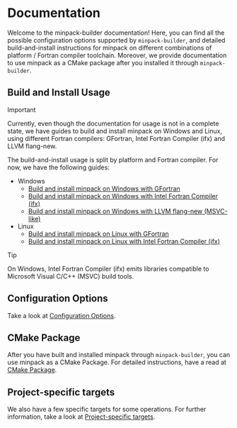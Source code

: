# Documentation

Welcome to the minpack-builder documentation! Here, you can find all the possible configuration options supported by ```minpack-builder```, and detailed build-and-install instructions for minpack on different combinations of platform / Fortran compiler toolchain. Moreover, we provide documentation to use minpack as a CMake package after you installed it through ```minpack-builder```.

## Build and Install Usage

> [!IMPORTANT]
> 
> Currently, even though the documentation for usage is not in a complete state, we have guides to build and install minpack on Windows and Linux, using different Fortran compilers: GFortran, Intel Fortran Compiler (ifx) and LLVM flang-new.

The build-and-install usage is split by platform and Fortran compiler. For now, we have the following guides:

* Windows
    * [Build and install minpack on Windows with GFortran](Build-and-Install-on-Windows-GFortran.md)
    * [Build and install minpack on Windows with Intel Fortran Compiler (ifx)](Build-and-Install-on-Windows-Intel-Fortran-Compiler-ifx.md)
    * [Build and install minpack on Windows with LLVM flang-new (MSVC-like)](Build-and-Install-on-Windows-LLVM-Flang-new-MSVC-like.md)
* Linux
    * [Build and install minpack on Linux with GFortran](Build-and-Install-on-Linux-GFortran.md)
    * [Build and install minpack on Linux with Intel Fortran Compiler (ifx)](Build-and-Install-on-Linux-Intel-Fortran-Compiler-ifx.md)

> [!TIP]
> 
> On Windows, Intel Fortran Compiler (ifx) emits libraries compatible to Microsoft Visual C/C++ (MSVC) build tools.

## Configuration Options

Take a look at [Configuration Options](Configuration-Options.md).

## CMake Package

After you have built and installed minpack through ```minpack-builder```, you can use minpack as a CMake Package. For detailed instructions, have a read at [CMake Package](CMake-Package.md).

## Project-specific targets

We also have a few specific targets for some operations. For further information, take a look at [Project-specific targets](Project-Targets.md).